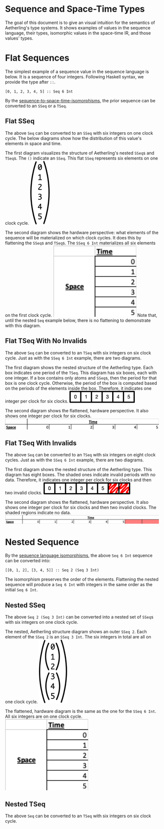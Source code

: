 # Sequence and Space-Time Types
The goal of this document is to give an visual intuition for the semantics of Aetherling's type systems.
It shows examples of values in the sequence language, their types, isomorphic values in the space-time IR, and those values' types.

# Flat Sequences
The simplest example of a sequence value in the sequence language is below.
It is a sequence of four integers. 
Following Haskell syntax, we provide the type after `::`.
```
[0, 1, 2, 3, 4, 5] :: Seq 6 Int
```

By the [sequence-to-space-time-isomorphisms](Basic.md#sequence-isomorphisms), the prior sequence can be converted to an `SSeq` or a `TSeq`.

## Flat SSeq
The above `Seq` can be converted to an `SSeq` with six integers on one clock cycle.
The below diagrams show how the distribution of this value's elements in space and time.

The first diagram visualizes the structure of Aetherling's nested `SSeq`s and `TSeq`s.
The `()` indicate an `SSeq`.
This flat `SSeq` represents six elements on one clock cycle.
![SSeq 6 Int](other_diagrams/types/seq6/sseq6.png "SSeq 6 Int")

The second diagram shows the hardware perspective: what elements of the sequence will be materialized on which clock cycles. 
It does this by flattening the `SSeq`s and `TSeq`s.
The `SSeq 6 Int` materializes all six elements on the first clock cycle.
![SSeq 6 Int Table](other_diagrams/types/seq6/sseq6_table.png "SSeq 6 Int Table")
Note that, until the nested `Seq` example below, there is no flattening to demonstrate with this diagram.

## Flat TSeq With No Invalids
The above `Seq` can be converted to an `TSeq` with six integers on six clock cycle.
Just as with the `SSeq 6 Int` example, there are two diagrams.

The first diagram shows the nested structure of the Aetherling type.
Each box indicates one period of the `TSeq`.
This diagram has six boxes, each with one integer.
If a box contains only atoms and `SSeq`s, then the period for that box is one clock cycle.
Otherwise, the period of the box is computed based on the periods of the elements inside the box.
Therefore, it indicates one integer per clock for six clocks.
![TSeq 6 0 Int](other_diagrams/types/seq6/tseq60.png "TSeq 6 0 Int")

The second diagram shows the flattened, hardware perspective.
It also shows one integer per clock for six clocks.
![TSeq 6 0 Int Table](other_diagrams/types/seq6/tseq60_table.png "TSeq 6 0 Int Table")

## Flat TSeq With Invalids
The above `Seq` can be converted to an `TSeq` with six integers on eight clock cycles.
Just as with the `SSeq 6 Int` example, there are two diagrams.

The first diagram shows the nested structure of the Aetherling type.
This diagram has eight boxes.
The shaded ones indicate invalid periods with no data.
Therefore, it indicates one integer per clock for six clocks and then two invalid clocks.
![TSeq 6 2 Int](other_diagrams/types/seq6/tseq62.png "TSeq 6 2 Int")

The second diagram shows the flattened, hardware perspective.
It also shows one integer per clock for six clocks and then two invalid clocks.
The shaded regions indicate no data.
![TSeq 6 2 Int Table](other_diagrams/types/seq6/tseq62_table.png "TSeq 6 2 Int Table")



# Nested Sequence
By the [sequence language isomorphisms](Basic.md#sequence-isomorphisms), the above `Seq 6 Int` sequence can be converted into:
```
[[0, 1, 2], [3, 4, 5]] :: Seq 2 (Seq 3 Int)
```

The isomorphism preserves the order of the elements.
Flattening the nested sequence will produce a `Seq 6 Int` with integers in the same order as the initial `Seq 6 Int`.

## Nested SSeq
The above `Seq 2 (Seq 3 Int)` can be converted into a nested set of `SSeq`s with six integers on one clock cycle.

The nested, Aetherling structure diagram shows an outer `SSeq 2`.
Each element of the `SSeq 2` is an `SSeq 3 Int`.
The six integers in total are all on one clock cycle.
![SSeq 2 (SSeq 3 Int)](other_diagrams/types/seq2seq3/sseq2sseq3.png "SSeq 2 (SSeq 3 Int)")

The flattened, hardware diagram is the same as the one for the `SSeq 6 Int`.
All six integers are on one clock cycle.
![SSeq 2 (SSeq 3 Int) Table](other_diagrams/types/seq2seq3/sseq2sseq3_table.png "SSeq 2 (SSeq 3 Int) Table")

## Nested TSeq 
The above `Seq` can be converted to an `TSeq` with six integers on six clock cycle.




